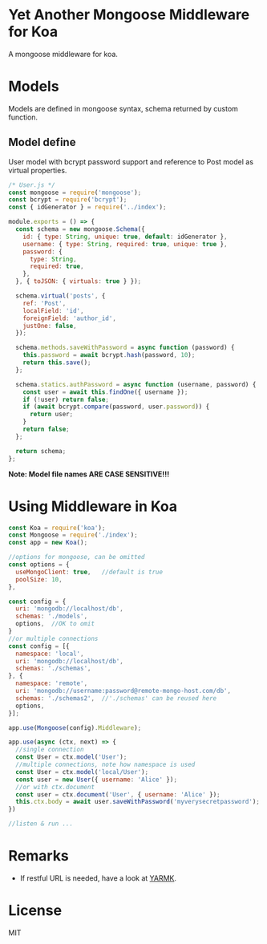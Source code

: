 # Yet Another Mongoose Middleware for Koa

A mongoose middleware for koa.

# Models

Models are defined in mongoose syntax, schema returned by custom function.

## Model define

User model with bcrypt password support and reference to Post model as virtual properties.

```js
/* User.js */
const mongoose = require('mongoose');
const bcrypt = require('bcrypt');
const { idGenerator } = require('../index');

module.exports = () => {
  const schema = new mongoose.Schema({
    id: { type: String, unique: true, default: idGenerator },
    username: { type: String, required: true, unique: true },
    password: {
      type: String,
      required: true,
    },
  }, { toJSON: { virtuals: true } });

  schema.virtual('posts', {
    ref: 'Post',
    localField: 'id',
    foreignField: 'author_id',
    justOne: false,
  });

  schema.methods.saveWithPassword = async function (password) {
    this.password = await bcrypt.hash(password, 10);
    return this.save();
  };

  schema.statics.authPassword = async function (username, password) {
    const user = await this.findOne({ username });
    if (!user) return false;
    if (await bcrypt.compare(password, user.password)) {
      return user;
    }
    return false;
  };

  return schema;
};
```

**Note: Model file names ARE CASE SENSITIVE!!!**

# Using Middleware in Koa

```js
const Koa = require('koa');
const Mongoose = require('./index');
const app = new Koa();

//options for mongoose, can be omitted
const options = {
  useMongoClient: true,   //default is true
  poolSize: 10,
},

const config = {
  uri: 'mongodb://localhost/db',
  schemas: './models',
  options,  //OK to omit
}
//or multiple connections
const config = [{
  namespace: 'local',
  uri: 'mongodb://localhost/db',
  schemas: './schemas',
}, {
  namespace: 'remote',
  uri: 'mongodb://username:password@remote-mongo-host.com/db',
  schemas: './schemas2',  //'./schemas' can be reused here
  options,
}];

app.use(Mongoose(config).Middleware);

app.use(async (ctx, next) => {
  //single connection
  const User = ctx.model('User');
  //multiple connections, note how namespace is used
  const User = ctx.model('local/User');
  const user = new User({ username: 'Alice' });
  //or with ctx.document
  const user = ctx.document('User', { username: 'Alice' });
  this.ctx.body = await user.saveWithPassword('myverysecretpassword');
})

//listen & run ...
```

# Remarks

* If restful URL is needed, have a look at [YARMK](https://github.com/neilzheng/yarmk).

# License

  MIT
